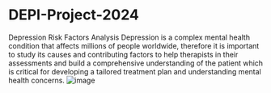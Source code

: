 # DEPI-Project-2024
Depression Risk Factors Analysis
Depression is a complex mental health condition that affects millions of people worldwide, therefore it is important to study its causes and contributing factors to help therapists in their assessments and build a comprehensive understanding of the patient which is critical for developing a tailored treatment plan and understanding mental health concerns.
![image](https://github.com/user-attachments/assets/267dae99-403d-47c3-9d1c-cdaf9b8ea41b)
